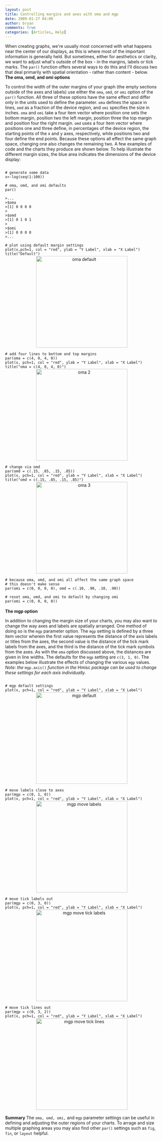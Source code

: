 ```yaml
---
layout: post
title: Controlling margins and axes with oma and mgp
date: 2009-01-27 04:09
author: bryan
comments: true
categories: [Articles, Help]
---
```



When creating graphs, we're usually most concerned with what happens near the center of our displays, as this is where most of the important information is generally held.  But sometimes, either for aesthetics or clarity, we want to adjust what's outside of the box - in the margins, labels or tick marks.  The <code>par()</code> function offers several ways to do this and I'll discuss two that deal primarily with spatial orientation - rather than content - below.
<br />
<strong>The oma, omd, and omi options</strong>

To control the width of the outer margins of your graph (the empty sections outside of the axes and labels) use either the <code>oma</code>, <code>omd</code>, or <code>omi</code> option of the <code>par()</code> function.  All three of these options have the same effect and differ only in the units used to define the parameter.  <code>oma</code> defines the space in lines, <code>omd</code> as a fraction of the device region, and <code>omi</code> specifies the size in inches.  <code>oma</code> and <code>omi</code> take a four item vector where position one sets the bottom margin, position two the left margin, position three the top margin and position four the right margin.  <code>omd</code> uses a four item vector where positions one and three define, in percentages of the device region, the starting points of the x and y axes, respectively, while positions two and four define the end points.  Because these options all effect the same graph space, changing one also changes the remaining two.  A few examples of code and the charts they produce are shown below.  To help illustrate the different margin sizes, the blue area indicates the dimensions of the device display:

<code>
# generate some data
x<-log(seq(1:100))
</code>

<code>
# oma, omd, and omi defaults
par()
</code>

<code>
>...
>$oma
>[1] 0 0 0 0
>
>$omd
>[1] 0 1 0 1
>
>$omi
>[1] 0 0 0 0
>...
</code>

<code>
# plot using default margin settings
plot(x,pch=1, col = "red", ylab = "Y Label", xlab = "X Label")
title("Default")
</code>

<div style="text-align:center"><a href="http://www.programmingr.com/images/oma1.jpg"><img height=300 src="http://www.programmingr.com/images/oma1.jpg" alt="oma default" title="oma default" /></a></div>

<code>
# add four lines to bottom and top margins
par(oma = c(4, 0, 4, 0))
plot(x, pch=1, col = "red", ylab = "Y Label", xlab = "X Label")
title("oma = c(4, 0, 4, 0)")
</code>

<div style="text-align:center"><a href="http://www.programmingr.com/images/oma2.jpg"><img height=300 src="http://www.programmingr.com/images/oma2.jpg" alt="oma 2" title="oma 2" /></a></div>

<code>
# change via omd
par(omd = c(.15, .85, .15, .85))
plot(x, pch=1, col = "red", ylab = "Y Label", xlab = "X Label")
title("omd = c(.15, .85, .15, .85)")
</code>

<div style="text-align:center"><a href="http://www.programmingr.com/images/oma3.jpg"><img height=300 src="http://www.programmingr.com/images/oma3.jpg" alt="oma 3" title="oma 3" /></a></div>

<code>
# because oma, omd, and omi all affect the same graph space
# this doesn't make sense
par(omi = c(0, 0, 0, 0), omd = c(.10, .90, .10, .90))
</code>

<code>
# reset oma, omd, and omi to default by changing omi
par(omi = c(0, 0, 0, 0))
</code>
<br />
<strong>The mgp option</strong>

In addition to changing the margin size of your charts, you may also want to change the way axes and labels are spatially arranged. One method of doing so is the <code>mgp</code> parameter option.  The <code>mgp</code> setting is defined by a three item vector wherein the first value represents the distance of the axis labels or titles from the axes, the second value is the distance of the tick mark labels from the axes, and the third is the distance of the tick mark symbols from the axes.  As with the <code>oma</code> option discussed above, the distances are given in line widths.  The defaults for the <code>mgp</code> setting are <code>c(3, 1, 0)</code>.  The examples below illustrate the effects of changing the various <code>mgp</code> values.  <em>Note: the </em> <code>mgp.axis()</code> <em>function in the</em> Hmisc <em>package can be used to change these settings for each axis individually.</em>

<code>
# mgp default settings
plot(x, pch=1, col = "red", ylab = "Y Label", xlab = "X Label")
</code>

<div style="text-align:center"><a href="http://www.programmingr.com/images/mgp0.jpg"><img height=300 src="http://www.programmingr.com/images/mgp0.jpg" alt="mgp default" title="mgp default" /></a></div>

<code>
# move labels close to axes
par(mgp = c(0, 1, 0))
plot(x, pch=1, col = "red", ylab = "Y Label", xlab = "X Label")
</code>

<div style="text-align:center"><a href="http://www.programmingr.com/images/mgp1.jpg"><img height=300 src="http://www.programmingr.com/images/mgp1.jpg" alt="mgp move labels" title="mgp move labels" /></a></div>

<code>
# move tick labels out
par(mgp = c(0, 3, 0))
plot(x, pch=1, col = "red", ylab = "Y Label", xlab = "X Label")
</code>

<div style="text-align:center"><a href="http://www.programmingr.com/images/mgp2.jpg"><img height=300 src="http://www.programmingr.com/images/mgp2.jpg" alt="mgp move tick labels" title="mgp move tick labels" /></a></div>

<code>
# move tick lines out
par(mgp = c(0, 3, 2))
plot(x, pch=1, col = "red", ylab = "Y Label", xlab = "X Label")
</code>

<div style="text-align:center"><a href="http://www.programmingr.com/images/mgp3.jpg"><img height=300 src="http://www.programmingr.com/images/mgp3.jpg" alt="mgp move tick lines" title="mgp move tick lines" /></a></div>
<br />
<strong>Summary</strong>
The <code>oma, omd, omi,</code> and <code>mgp</code> parameter settings can be useful in defining and adjusting the outer regions of your charts.  To arrage and size multiple graphing areas you may also find other <code>par()</code> settings such as <code>fig</code>, <code>fin</code>, or <code>layout</code> helpful.




<br />
